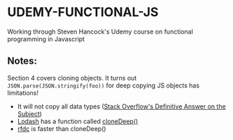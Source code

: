 # UDEMY-FUNCTIONAL-JS

Working through Steven Hancock's Udemy course on functional programming in Javascript

## Notes:

Section 4 covers cloning objects. It turns out `JSON.parse(JSON.stringify(foo))` for deep copying JS objects has limitations!

- It will not copy all data types ([Stack Overflow's Definitive Answer on the Subject](https://stackoverflow.com/questions/122102/what-is-the-most-efficient-way-to-deep-clone-an-object-in-javascript/122704#122704))
- [Lodash](https://lodash.com) has a function called [cloneDeep()](https://lodash.com/docs/4.17.15#cloneDeep)
- [rfdc](https://github.com/davidmarkclements/rfdc) is faster than cloneDeep()
